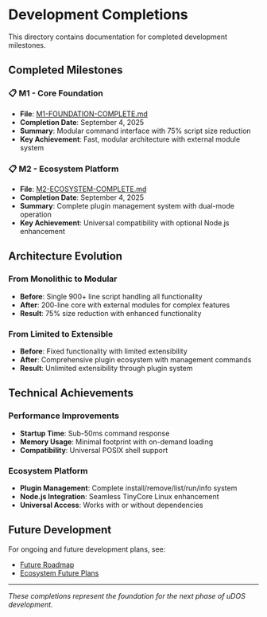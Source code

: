 # Development Completions

This directory contains documentation for completed development milestones.

## Completed Milestones

### 📋 M1 - Core Foundation
- **File**: [M1-FOUNDATION-COMPLETE.md](M1-FOUNDATION-COMPLETE.md)
- **Completion Date**: September 4, 2025
- **Summary**: Modular command interface with 75% script size reduction
- **Key Achievement**: Fast, modular architecture with external module system

### 📋 M2 - Ecosystem Platform  
- **File**: [M2-ECOSYSTEM-COMPLETE.md](M2-ECOSYSTEM-COMPLETE.md)
- **Completion Date**: September 4, 2025
- **Summary**: Complete plugin management system with dual-mode operation
- **Key Achievement**: Universal compatibility with optional Node.js enhancement

## Architecture Evolution

### From Monolithic to Modular
- **Before**: Single 900+ line script handling all functionality
- **After**: 200-line core with external modules for complex features
- **Result**: 75% size reduction with enhanced functionality

### From Limited to Extensible
- **Before**: Fixed functionality with limited extensibility
- **After**: Comprehensive plugin ecosystem with management commands
- **Result**: Unlimited extensibility through plugin system

## Technical Achievements

### Performance Improvements
- **Startup Time**: Sub-50ms command response
- **Memory Usage**: Minimal footprint with on-demand loading
- **Compatibility**: Universal POSIX shell support

### Ecosystem Platform
- **Plugin Management**: Complete install/remove/list/run/info system
- **Node.js Integration**: Seamless TinyCore Linux enhancement
- **Universal Access**: Works with or without dependencies

## Future Development

For ongoing and future development plans, see:
- [Future Roadmap](../roadmaps/ROADMAP.md)
- [Ecosystem Future Plans](../roadmaps/ECOSYSTEM.md)

---

*These completions represent the foundation for the next phase of uDOS development.*

